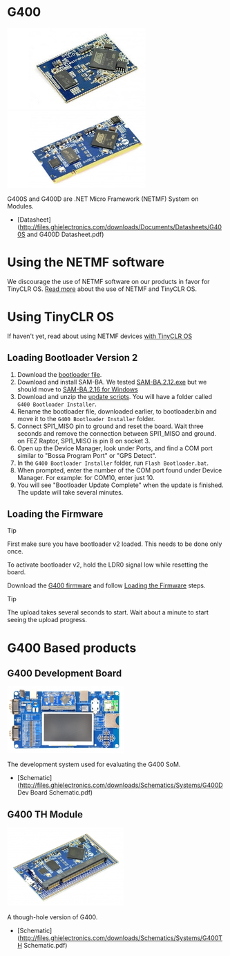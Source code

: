 # G400
![G400S](images/g400s.jpg) ![G400D](images/g400d.jpg)

G400S and G400D are .NET Micro Framework (NETMF) System on Modules.

* [Datasheet](http://files.ghielectronics.com/downloads/Documents/Datasheets/G400S and G400D Datasheet.pdf)

# Using the NETMF software
We discourage the use of NETMF software on our products in favor for TinyCLR OS. [Read more](../legacy_products/netmf/intro.md) about the use of NETMF and TinyCLR OS.

# Using TinyCLR OS
If haven't yet, read about using NETMF devices [with TinyCLR OS](../legacy_products/netmf/intro.md#with-tinyclr-os)

## Loading Bootloader Version 2
1. Download the [bootloader file](../loaders/ghi_bootloader.md#g400).
2. Download and install SAM-BA. We tested [SAM-BA.2.12.exe](https://www.ghielectronics.com/downloads/NETMF/SDK/sam-ba.2.12.exe) but we should move to [SAM-BA.2.16 for Windows](http://www.atmel.com/tools/ATMELSAM-BAIN-SYSTEMPROGRAMMER.aspx)
3. Download and unzip the [update scripts](http://files.ghielectronics.com/downloads/Bootloaders/G400%20Bootloader%20Installer.zip). You will have a folder called `G400 Bootloader Installer`.
4. Rename the bootloader file, downloaded earlier, to bootloader.bin and move it to the `G400 Bootloader Installer` folder.
5. Connect SPI1_MISO pin to ground and reset the board. Wait three seconds and remove the connection between SPI1_MISO and ground. on FEZ Raptor, SPI1_MISO is pin 8 on socket 3.
6. Open up the Device Manager, look under Ports, and find a COM port similar to "Bossa Program Port" or "GPS Detect".
7. In the `G400 Bootloader Installer` folder, run `Flash Bootloader.bat`.
8. When prompted, enter the number of the COM port found under Device Manager. For example: for COM10, enter just 10.
9. You will see "Bootloader Update Complete" when the update is finished. The update will take several minutes.

## Loading the Firmware

> [!Tip]
> First make sure you have bootloader v2 loaded. This needs to be done only once.

To activate bootloader v2, hold the LDR0 signal low while resetting the board.

Download the [G400 firmware](../../tinyclr/downloads.md#g400) and follow [Loading the Firmware](../loaders/ghi_bootloader.md#loading-the-firmware) steps.

> [!Tip]
> The upload takes several seconds to start. Wait about a minute to start seeing the upload progress.


# G400 Based products
## G400 Development Board
![G400 Dev board](images/g400dev.jpg)

The development system used for evaluating the G400 SoM.

* [Schematic](http://files.ghielectronics.com/downloads/Schematics/Systems/G400D Dev Board Schematic.pdf)

## G400 TH Module
![G400 TH board](images/g400th.jpg)

A though-hole version of G400.

* [Schematic](http://files.ghielectronics.com/downloads/Schematics/Systems/G400TH Schematic.pdf)
